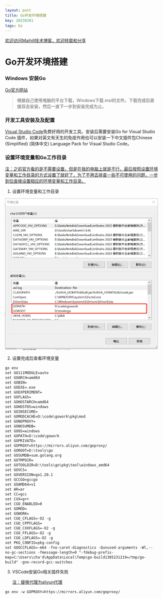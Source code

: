 ```yaml
---
layout: post
title: Go开发环境搭建
key: 20230301
tags: Go
---
```


[欢迎访问Maihill技术博客，欢迎转载和分享](https://blog.maihill.com "Maihill技术博客")

# Go开发环境搭建 



### Windows 安装Go



[Go官方网站](https://golang.google.cn/ "Go官方网站")



>根据自己使用电脑的平台下载，Windows下载.msi的文件。下载完成后直接双击安装，然后一直下一步到安装完成为止。



### 开发工具安装及及配置

[Visual Studio Code](https://code.visualstudio.com/ "Visual Studio Code")免费好用的开发工具。安装后需要安装Go for Visual Studio Code 插件，如果对英文有天生的免疫作用也可以安装一下中文插件包Chinese (Simplified) (简体中文) Language Pack for Visual Studio Code。

### 设置环境变量和Go工作目录

<u>注：之前官方看的是不需要设置，但是在我的电脑上就是不行，最后按照设置环境变量和工作目录的方式设置了就好了，为了不用去排查一些不可使用的问题，一步到位直接设置相应的环境变量和工作目录。</u>

1. 设置环境变量和工作目录

![设置环境变量和工作目录](https://raw.githubusercontent.com/xingdingchun/chadwick/master/image/Go/base/Go%E8%AE%BE%E7%BD%AE%E7%8E%AF%E5%A2%83%E5%8F%98%E9%87%8F.png "设置环境变量和工作目录")

2. 设置完成后查看环境变量

```shell
go env
set GO111MODULE=auto
set GOARCH=amd64
set GOBIN=
set GOEXE=.exe
set GOEXPERIMENT=
set GOFLAGS=
set GOHOSTARCH=amd64
set GOHOSTOS=windows
set GOINSECURE=
set GOMODCACHE=D:\code\gowork\pkg\mod
set GONOPROXY=
set GONOSUMDB=
set GOOS=windows
set GOPATH=D:\code\gowork
set GOPRIVATE=
set GOPROXY=https://mirrors.aliyun.com/goproxy/
set GOROOT=D:\tools\go
set GOSUMDB=sum.golang.org
set GOTMPDIR=
set GOTOOLDIR=D:\tools\go\pkg\tool\windows_amd64
set GOVCS=
set GOVERSION=go1.20.1
set GCCGO=gccgo
set GOAMD64=v1
set AR=ar
set CC=gcc
set CXX=g++
set CGO_ENABLED=0
set GOMOD=
set GOWORK=
set CGO_CFLAGS=-O2 -g
set CGO_CPPFLAGS=
set CGO_CXXFLAGS=-O2 -g
set CGO_FFLAGS=-O2 -g
set CGO_LDFLAGS=-O2 -g
set PKG_CONFIG=pkg-config
set GOGCCFLAGS=-m64 -fno-caret-diagnostics -Qunused-arguments -Wl,--no-gc-sections -fmessage-length=0 "-fdebug-prefix-map=C:\Users\cha'd\AppData\Local\Temp\go-build1385231219=/tmp/go-build" -gno-record-gcc-switches
```

3. VSCode安装Go相关插件失败

   <u>注：替换代理为aliyun代理</u>

```
go env -w GOPROXY=https://mirrors.aliyun.com/goproxy/
```

